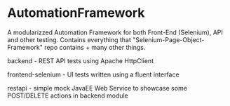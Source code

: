 # AutomationFramework

A modularizzed Automation Framework for both Front-End (Selenium), API and other testing.
Contains everything that "Selenium-Page-Object-Framework" repo contains + many other things.

backend - REST API tests using Apache HttpClient 

frontend-selenium - UI tests written using a fluent interface

restapi - simple mock JavaEE Web Service to showcase some POST/DELETE actions in backend module
